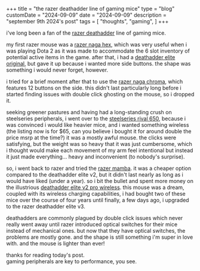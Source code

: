 +++
title = "the razer deathadder line of gaming mice"
type = "blog"
customDate = "2024-09-09"
date = "2024-09-09"
description = "september 9th 2024's post"
tags = [
    "thoughts",
    "gaming",
]
+++

i've long been a fan of the [razer deathadder](https://www.razer.com/pc/gaming-mice/deathadder-line) line of gaming mice.

my first razer mouse was a [razer naga hex](https://www.amazon.com/RAZER-NAGA-HEX-Adjustable-Ergonomic/dp/B01DT48W5S), which was very useful when i was playing Dota 2 as it was made to accommodate the 6 slot inventory of potential active items in the game. after that, i had a [deathadder elite original](https://www.amazon.com/Razer-DeathAdder-Elite-Mechanical-Ergonomic/dp/B01LXC1QL0/ref=sr_1_1?crid=31NOQNDRGH9AD&dib=eyJ2IjoiMSJ9.IbJRrcRmRCm9zYtqib_8PSaiIfzdoP8AYRtqt2AlniuTgKCdUEozKc6tEB9Z2zLocqQJdE-P94YEmV1vategq063IV18qBMVangf2FIEOefI9jjz5LTBNVTACaK5IX21Mc2PVQPyCPeQ3mTEWKPabQ.FyhDBs3Wr8jMbIFckgdvnr9rmSxTrz_qHkyFQxt7Ga4&dib_tag=se&keywords=deathadder+elite+v1&qid=1726018713&s=electronics&sprefix=deathadder+elite+%2Celectronics%2C85&sr=1-1), but gave it up because i wanted more side buttons. the shape was something i would never forget, however.

i tried for a brief moment after that to use the [razer naga chroma](https://www.amazon.com/Razer-Naga-Chroma-Programmable-Adjustible/dp/B01798WKTY), which features 12 buttons on the side. this didn't last particularly long before i started finding issues with double click ghosting on the mouse, so i dropped it.

seeking greener pastures and having had a long-standing crush on steelseries peripherals, i went over to the [steelseries rival 650](https://steelseries.com/gaming-mice/rival-650-wireless), because i was convinced i would like heavier mice, and i wanted something wireless (the listing now is for $65, can you believe i bought it for around double the price msrp at the time?) it was a mostly awful mouse. the clicks were satisfying, but the weight was so heavy that it was just cumbersome, which i thought would make each movement of my arm feel intentional but instead it just made everything... heavy and inconvenient (to nobody's surprise).

so, i went back to razer and tried the [razer mamba](https://www.amazon.com/Razer-Mamba-Wireless-Programmable-Gaming/dp/B07GBYYSMF). it was a cheaper option compared to the deathadder elite v2, but it didn't last nearly as long as i would have liked (under a year). so i bit the bullet and spent more money on the illustrious [deathadder elite v2 pro wireless](https://www.amazon.com/Razer-DeathAdder-Wireless-Gaming-Mouse/dp/B08FQMBKQG). this mouse was a dream, coupled with its wireless charging capabilities, i had bought two of these mice over the course of four years until finally, a few days ago, i upgraded to the razer deathadder elite v3.

deathadders are commonly plagued by double click issues which never really went away until razer introduced optical switches for their mice instead of mechanical ones. but now that they have optical switches, the problems are mostly gone. and the shape is still something i'm super in love with. and the mouse is lighter than ever!

thanks for reading today's post.\
gaming peripherals are key to performance, you see.